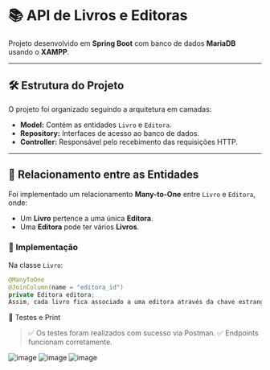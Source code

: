 # 📚 API de Livros e Editoras

Projeto desenvolvido em **Spring Boot** com banco de dados **MariaDB** usando o **XAMPP**.

---

## 🛠 Estrutura do Projeto

O projeto foi organizado seguindo a arquitetura em camadas:

- **Model:** Contém as entidades `Livro` e `Editora`.
- **Repository:** Interfaces de acesso ao banco de dados.
- **Controller:** Responsável pelo recebimento das requisições HTTP.

---

## 🔗 Relacionamento entre as Entidades

Foi implementado um relacionamento **Many-to-One** entre `Livro` e `Editora`, onde:

- Um **Livro** pertence a uma única **Editora**.
- Uma **Editora** pode ter vários **Livros**.

### 📄 Implementação

Na classe `Livro`:

```java
@ManyToOne
@JoinColumn(name = "editora_id")
private Editora editora;
Assim, cada livro fica associado a uma editora através da chave estrangeira editora_id.
```
🧪 Testes e Print
>✅ Os testes foram realizados com sucesso via Postman.
>✅ Endpoints funcionam corretamente.

![image](https://github.com/user-attachments/assets/01b93ec5-c86a-4a35-9d21-1143cfb6f937)
![image](https://github.com/user-attachments/assets/7d952ba8-c359-49ac-ad83-8ada0e7286f6)
![image](https://github.com/user-attachments/assets/417c2906-d75f-4f98-85e3-bc778d30f4a5)



